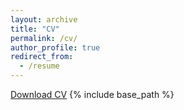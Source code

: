 ```yaml
---
layout: archive
title: "CV"
permalink: /cv/
author_profile: true
redirect_from:
  - /resume
---
```


[Download CV](https://github.com/tarannumzaman/tarannumzaman.github.io/blob/master/files/CV_zaman.pdf)
{% include base_path %}
